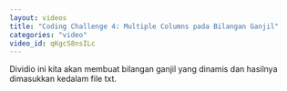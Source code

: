 ```yaml
---
layout: videos
title: "Coding Challenge 4: Multiple Columns pada Bilangan Ganjil"
categories: "video"
video_id: qKgcS8nsILc
---
```

Dividio ini kita akan membuat bilangan ganjil yang dinamis dan hasilnya dimasukkan kedalam file txt.
